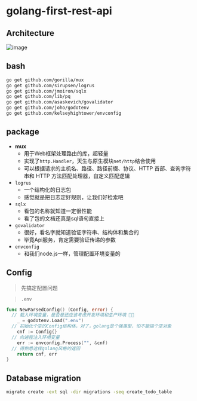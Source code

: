 # golang-first-rest-api

## Architecture

![image](https://user-images.githubusercontent.com/10555820/197550582-5798d9e5-7063-4a11-8a7f-c5ed55f49238.png)

## bash

```bash
go get github.com/gorilla/mux
go get github.com/sirupsen/logrus
go get github.com/jmoiron/sqlx
go get github.com/lib/pq
go get github.com/asaskevich/govalidator
go get github.com/joho/godotenv
go get github.com/kelseyhightower/envconfig
```

## package

- **mux**
  - 用于Web框架处理路由的库，超轻量
  - 实现了`http.Handler`，天生与原生模块`net/http`结合使用
  - 可以根据请求的主机名、路径、路径前缀、协议、HTTP 首部、查询字符串和 HTTP 方法匹配处理器，自定义匹配逻辑
- `logrus`
  - 一个结构化的日志包
  - 感觉就是把日志定好规则，让我们好检索吧
- `sqlx`
  - 看包的名称就知道一定很性能
  - 看了包的文档还真是sql语句直接上
- `govalidator`
  - 很好，看名字就知道验证字符串、结构体和集合的
  - 毕竟Api服务，肯定需要验证传递的参数
- `envconfig`
  - 和我们node.js一样，管理配置环境变量的

## Config

> 先搞定配置问题

> `.env`

```go
func NewParsedConfig() (Config, error) {
  // 载入环境变量，是否是还应该考虑开发环境和生产环境 🤔🤔
	_ = godotenv.Load(".env")
  // 初始化个空的Config结构体，对了，golang是个强类型，怕不能搞个空对象
	cnf := Config{}
  // 向进程注入环境变量
	err := envconfig.Process("", &cnf)
  // 得熟悉这样golang风格的返回
	return cnf, err
}
```

## Database migration

```bash
migrate create -ext sql -dir migrations -seq create_todo_table
```